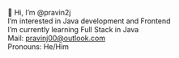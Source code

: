 👋 Hi, I’m @pravin2j <br>
I’m interested in Java development and Frontend <br>
I’m currently learning Full Stack in Java <br>
Mail: pravinj00@outlook.com <br>
Pronouns: He/Him <br>
<!---
pravin2j/pravin2j is a ✨ special ✨ repository because its `README.md` (this file) appears on your GitHub profile.
You can click the Preview link to take a look at your changes.
--->

